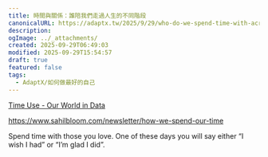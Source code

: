 ```yaml
---
title: 時間與關係：誰陪我們走過人生的不同階段
canonicalURL: https://adaptx.tw/2025/9/29/who-do-we-spend-time-with-across-our-lifetime
description:
ogImage: ../_attachments/
created: 2025-09-29T06:49:03
modified: 2025-09-29T15:54:57
draft: true
featured: false
tags:
  - AdaptX/如何做最好的自己
---
```


[Time Use - Our World in Data](https://ourworldindata.org/time-use#who-do-we-spend-time-with-across-our-lifetime)

<https://www.sahilbloom.com/newsletter/how-we-spend-our-time>

Spend time with those you love. One of these days you will say either “I wish I had” or “I’m glad I did”.

